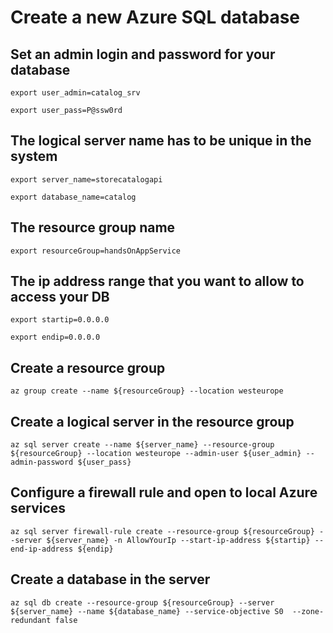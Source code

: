 # Create a new Azure SQL database

## Set an admin login and password for your database

`export user_admin=catalog_srv`

`export user_pass=P@ssw0rd`

## The logical server name has to be unique in the system

`export server_name=storecatalogapi`

`export database_name=catalog`

## The resource group name

`export resourceGroup=handsOnAppService`

## The ip address range that you want to allow to access your DB

`export startip=0.0.0.0`

`export endip=0.0.0.0`

## Create a resource group

`az group create --name ${resourceGroup} --location westeurope`

## Create a logical server in the resource group

`az sql server create --name ${server_name} --resource-group ${resourceGroup} --location westeurope --admin-user ${user_admin} --admin-password ${user_pass}`

## Configure a firewall rule and open to local Azure services

`az sql server firewall-rule create --resource-group ${resourceGroup} --server ${server_name} -n AllowYourIp --start-ip-address ${startip} --end-ip-address ${endip}`

## Create a database in the server

`az sql db create --resource-group ${resourceGroup} --server ${server_name} --name ${database_name} --service-objective S0  --zone-redundant false`
